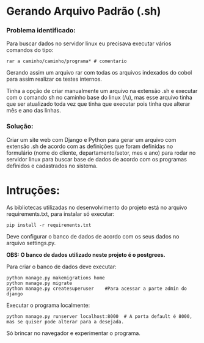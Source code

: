 # Gerando Arquivo Padrão (.sh)

### Problema identificado:

Para buscar dados no servidor linux eu precisava executar vários comandos do tipo:

	rar a caminho/caminho/programa* # comentario

Gerando assim um arquivo rar com todas os arquivos indexados do cobol para assim realizar os testes internos.

Tinha a opção de criar manualmente um arquivo na extensão .sh e executar com o comando sh no caminho base do linux (/u), mas esse arquivo tinha que ser atualizado toda vez que tinha que executar pois tinha que alterar mês e ano das linhas.

### Solução:

Criar um site web com Django e Python para gerar um arquivo com extensão .sh de acordo com as definições que foram definidas no formulário (nome do cliente, departamento/setor, mes e ano) para rodar no servidor linux para buscar base de dados de acordo com os programas definidos e cadastrados no sistema.


# Intruções:

As bibliotecas utilizadas no desenvolvimento do projeto está no arquivo requirements.txt, para instalar só executar:

	pip install -r requirements.txt

Deve configurar o banco de dados de acordo com os seus dados no arquivo settings.py.

**OBS: O banco de dados utilizado neste projeto é o postgrees.**

Para criar o banco de dados deve executar:

	python manage.py makemigrations home
	python manage.py migrate
	python manage.py createsuperuser    #Para acessar a parte admin do django

Executar o programa localmente:

	python manage.py runserver localhost:8000  # A porta default é 8000, mas se quiser pode alterar para a desejada.

Só brincar no navegador e experimentar o programa.



